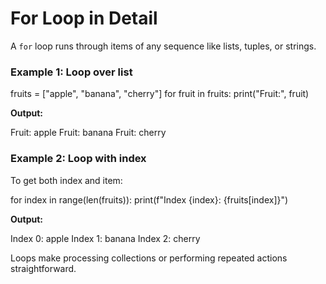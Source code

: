 # For Loop in Detail

A `for` loop runs through items of any sequence like lists, tuples, or strings.

### Example 1: Loop over list

fruits = ["apple", "banana", "cherry"]
for fruit in fruits:
print("Fruit:", fruit)

**Output:**

Fruit: apple
Fruit: banana
Fruit: cherry

### Example 2: Loop with index

To get both index and item:

for index in range(len(fruits)):
print(f"Index {index}: {fruits[index]}")

**Output:**

Index 0: apple
Index 1: banana
Index 2: cherry

Loops make processing collections or performing repeated actions straightforward.

